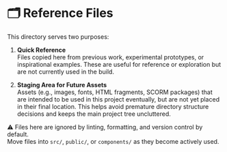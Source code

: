 # 🗂️ Reference Files

This directory serves two purposes:

1. **Quick Reference**  
   Files copied here from previous work, experimental prototypes, or inspirational examples.
   These are useful for reference or exploration but are not currently used in the build.

2. **Staging Area for Future Assets**  
   Assets (e.g., images, fonts, HTML fragments, SCORM packages) that are intended to be used
   in this project eventually, but are not yet placed in their final location. This helps avoid
   premature directory structure decisions and keeps the main project tree uncluttered.

⚠️ Files here are ignored by linting, formatting, and version control by default.  
Move files into `src/`, `public/`, or `components/` as they become actively used.
